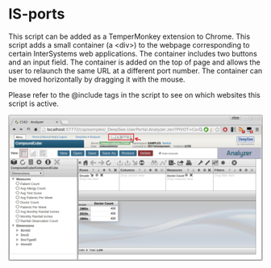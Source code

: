 # IS-ports
This script can be added as a TemperMonkey extension to Chrome. 
This script adds a small container (a \<div>) to the webpage corresponding to certain InterSystems web applications. The container includes two buttons and an input field. 
The container is added on the top of page and allows the user to relaunch the same URL at a different port number. The container can be moved horizontally by dragging it with the mouse. 

Please refer to the @include tags in the script to see on which websites this script is active.


![alt text](https://github.com/aless80/IS-ports/blob/master/IS-ports.png "Image IS-ports")
